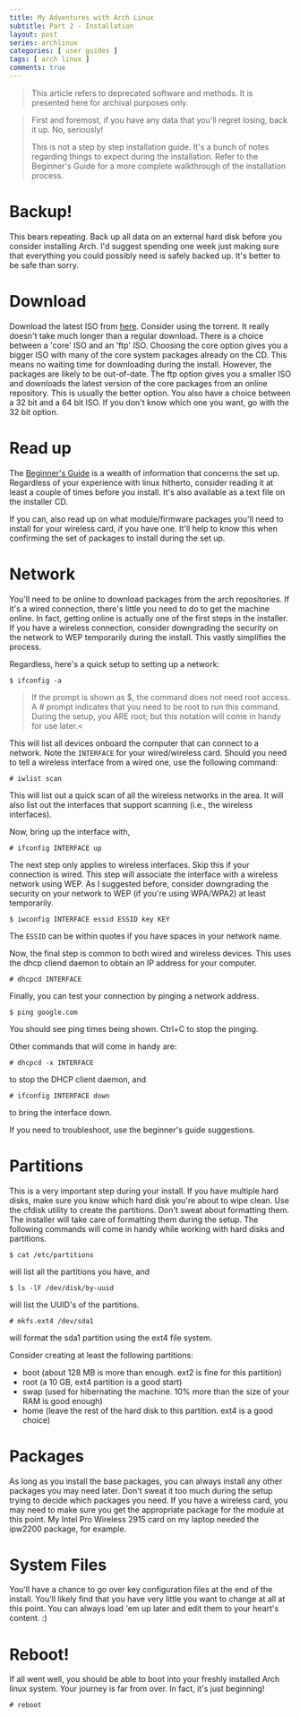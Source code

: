 ```yaml
---
title: My Adventures with Arch Linux
subtitle: Part 2 - Installation
layout: post
series: archlinux
categories: [ user guides ]
tags: [ arch linux ]
comments: true
---
```


> This article refers to deprecated software and methods.
> It is presented here for archival purposes only.

> First and foremost, if you have any data that you'll regret losing, back it up.
> No, seriously!
>
> This is not a step by step installation guide.
> It's a bunch of notes regarding things to expect during the installation.
> Refer to the Beginner's Guide for a more complete walkthrough of the installation process.

# Backup!

This bears repeating.
Back up all data on an external hard disk before you consider installing Arch.
I'd suggest spending one week just making sure that everything you could possibly need is safely backed up.
It's better to be safe than sorry.

# Download

Download the latest ISO from [here](http://www.archlinux.org/download/).
Consider using the torrent.
It really doesn't take much longer than a regular download.
There is a choice between a 'core' ISO and an 'ftp' ISO.
Choosing the core option gives you a bigger ISO with many of the core system packages already on the CD.
This means no waiting time for downloading during the install.
However, the packages are likely to be out-of-date.
The ftp option gives you a smaller ISO and downloads the latest version of the core packages from an online repository.
This is usually the better option.
You also have a choice between a 32 bit and a 64 bit ISO.
If you don't know which one you want, go with the 32 bit option.

# Read up

The [Beginner's Guide](http://wiki.archlinux.org/index.php/Beginners_Guide) is a wealth of information that concerns the set up.
Regardless of your experience with linux hitherto, consider reading it at least a couple of times before you install.
It's also available as a text file on the installer CD.

If you can, also read up on what module/firmware packages you'll need to install for your wireless card, if you have one.
It'll help to know this when confirming the set of packages to install during the set up.

# Network

You'll need to be online to download packages from the arch repositories.
If it's a wired connection, there's little you need to do to get the machine online.
In fact, getting online is actually one of the first steps in the installer.
If you have a wireless connection, consider downgrading the security on the network to WEP temporarily during the install.
This vastly simplifies the process.

Regardless, here's a quick setup to setting up a network:

    $ ifconfig -a

> If the prompt is shown as $, the command does not need root access.
> A # prompt indicates that you need to be root to run this command.
> During the setup, you ARE root;
> but this notation will come in handy for use later.<

This will list all devices onboard the computer that can connect to a network.
Note the `INTERFACE` for your wired/wireless card.
Should you need to tell a wireless interface from a wired one, use the following command:

    # iwlist scan

This will list out a quick scan of all the wireless networks in the area.
It will also list out the interfaces that support scanning (i.e., the wireless interfaces).

Now, bring up the interface with,

    # ifconfig INTERFACE up

The next step only applies to wireless interfaces.
Skip this if your connection is wired.
This step will associate the interface with a wireless network using WEP.
As I suggested before, consider downgrading the security on your network to WEP (if you're using WPA/WPA2) at least temporarily.

    $ iwconfig INTERFACE essid ESSID key KEY

The `ESSID` can be within quotes if you have spaces in your network name.

Now, the final step is common to both wired and wireless devices.
This uses the dhcp cliend daemon to obtain an IP address for your computer.

    # dhcpcd INTERFACE

Finally, you can test your connection by pinging a network address.

    $ ping google.com

You should see ping times being shown. Ctrl+C to stop the pinging.

Other commands that will come in handy are:

    # dhcpcd -x INTERFACE

to stop the DHCP client daemon, and

    # ifconfig INTERFACE down

to bring the interface down.

If you need to troubleshoot, use the beginner's guide suggestions.

# Partitions

This is a very important step during your install.
If you have multiple hard disks, make sure you know which hard disk you're about to wipe clean.
Use the cfdisk utility to create the partitions.
Don't sweat about formatting them.
The installer will take care of formatting them during the setup.
The following commands will come in handy while working with hard disks and partitions.

    $ cat /etc/partitions

will list all the partitions you have, and

    $ ls -lF /dev/disk/by-uuid

will list the UUID's of the partitions.

    # mkfs.ext4 /dev/sda1

will format the sda1 partition using the ext4 file system.

Consider creating at least the following partitions:

- boot (about 128 MB is more than enough. ext2 is fine for this partition)
- root (a 10 GB, ext4 partition is a good start)
- swap (used for hibernating the machine. 10% more than the size of your RAM is good enough)
- home (leave the rest of the hard disk to this partition. ext4 is a good choice)

# Packages

As long as you install the base packages, you can always install any other packages you may need later.
Don't sweat it too much during the setup trying to decide which packages you need.
If you have a wireless card, you may need to make sure you get the appropriate package for the module at this point.
My Intel Pro Wireless 2915 card on my laptop needed the ipw2200 package, for example.

# System Files

You'll have a chance to go over key configuration files at the end of the install.
You'll likely find that you have very little you want to change at all at this point.
You can always load 'em up later and edit them to your heart's content. :)

# Reboot!

If all went well, you should be able to boot into your freshly installed Arch linux system.
Your journey is far from over.
In fact, it's just beginning!

    # reboot

